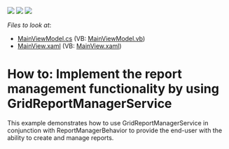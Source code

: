 <!-- default badges list -->
![](https://img.shields.io/endpoint?url=https://codecentral.devexpress.com/api/v1/VersionRange/128651653/21.1.5%2B)
[![](https://img.shields.io/badge/Open_in_DevExpress_Support_Center-FF7200?style=flat-square&logo=DevExpress&logoColor=white)](https://supportcenter.devexpress.com/ticket/details/T320584)
[![](https://img.shields.io/badge/📖_How_to_use_DevExpress_Examples-e9f6fc?style=flat-square)](https://docs.devexpress.com/GeneralInformation/403183)
<!-- default badges end -->
<!-- default file list -->
*Files to look at*:

* [MainViewModel.cs](./CS/ReportManagerServiceExample/ViewModels/MainViewModel.cs) (VB: [MainViewModel.vb](./VB/ReportManagerServiceExample/ViewModels/MainViewModel.vb))
* [MainView.xaml](./CS/ReportManagerServiceExample/Views/MainView.xaml) (VB: [MainView.xaml](./VB/ReportManagerServiceExample/Views/MainView.xaml))
<!-- default file list end -->
# How to: Implement the report management functionality by using GridReportManagerService


This example demonstrates how to use GridReportManagerService in conjunction with ReportManagerBehavior to provide the end-user with the ability to create and manage reports.

<br/>


